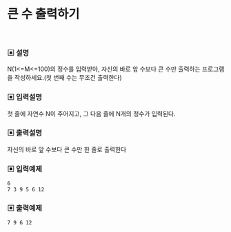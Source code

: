# 큰 수 출력하기

<br>

### ▣ 설명

N(1<=M<=100)의 정수를 입력받아, 자신의 바로 앞 수보다 큰 수만 출력하는 프로그램을 작성하세요.(첫 번째 수는 무조건 출력한다)

### ▣ 입력설명

첫 줄에 자연수 N이 주어지고, 그 다음 줄에 N개의 정수가 입력된다.

### ▣ 출력설명

자신의 바로 앞 수보다 큰 수만 한 줄로 출력한다

### ▣ 입력예제

```text
6 
7 3 9 5 6 12
```

### ▣ 출력예제

```text
7 9 6 12
```

